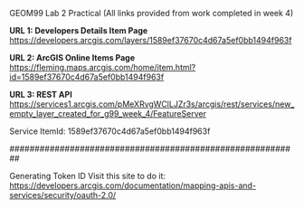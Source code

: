 GEOM99 Lab 2 Practical
(All links provided from work completed in week 4)

**URL 1: Developers Details Item Page**
https://developers.arcgis.com/layers/1589ef37670c4d67a5ef0bb1494f963f


**URL 2: ArcGIS Online Items Page**
https://fleming.maps.arcgis.com/home/item.html?id=1589ef37670c4d67a5ef0bb1494f963f


**URL 3: REST API**
https://services1.arcgis.com/pMeXRvgWClLJZr3s/arcgis/rest/services/new_empty_layer_created_for_g99_week_4/FeatureServer

Service ItemId: 1589ef37670c4d67a5ef0bb1494f963f 


##########################################################

Generating Token ID
Visit this site to do it:
https://developers.arcgis.com/documentation/mapping-apis-and-services/security/oauth-2.0/
